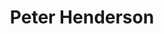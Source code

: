 ---
category: Alumni
layout: lab_member
photo: placeholder.png
social: {}
title: Peter Henderson
---